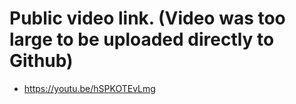 # Public video link. (Video was too large to be uploaded directly to Github)
  - https://youtu.be/hSPKOTEvLmg
